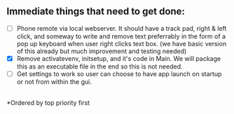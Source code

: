 ## Immediate things that need to get done:<br/>
- [ ] Phone remote via local webserver. It should have a track pad, right & left click, and someway to write and remove text preferrably in the form of a pop up keyboard when user right clicks text box. (we have basic version of this already but much improvement and testing needed)<br/>
- [X] Remove activatevenv, initsetup, and it's code in Main. We will package this as an executable file in the end so this is not needed.<br/>
- [ ] Get settings to work so user can choose to have app launch on startup or not from within the gui.<br/><br/>

*Ordered by top priority first

